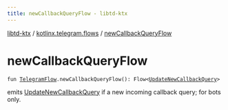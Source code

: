 ```yaml
---
title: newCallbackQueryFlow - libtd-ktx
---
```


[libtd-ktx](../index.html) / [kotlinx.telegram.flows](index.html) / [newCallbackQueryFlow](./new-callback-query-flow.html)

# newCallbackQueryFlow

`fun `[`TelegramFlow`](../kotlinx.telegram.core/-telegram-flow/index.html)`.newCallbackQueryFlow(): Flow<`[`UpdateNewCallbackQuery`](https://tdlibx.github.io/td/docs/org/drinkless/td/libcore/telegram/TdApi/UpdateNewCallbackQuery.html)`>`

emits [UpdateNewCallbackQuery](https://tdlibx.github.io/td/docs/org/drinkless/td/libcore/telegram/TdApi/UpdateNewCallbackQuery.html) if a new incoming callback query; for bots only.

